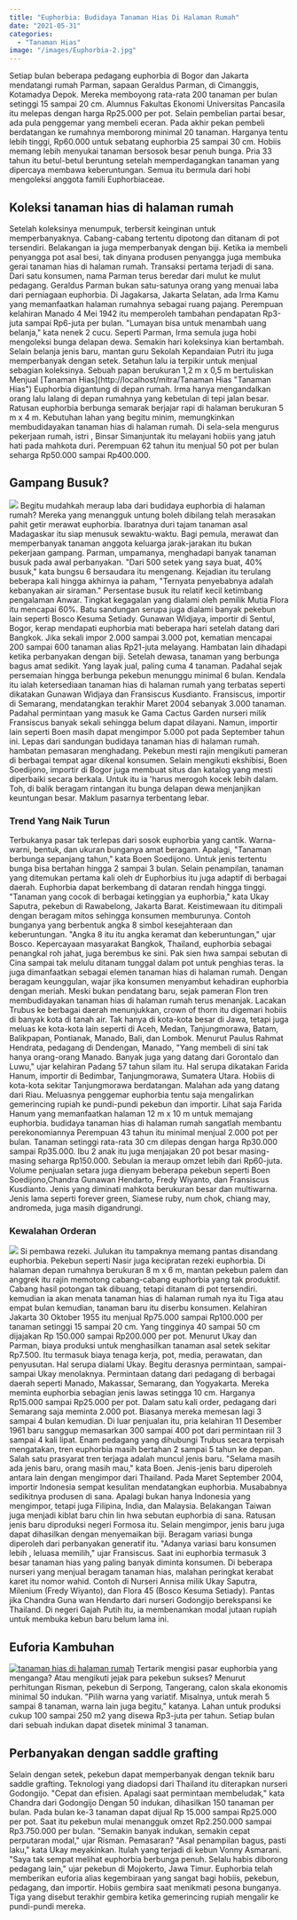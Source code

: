 ```yaml
---
title: "Euphorbia: Budidaya Tanaman Hias Di Halaman Rumah"
date: "2021-05-31"
categories: 
  - "Tanaman Hias"
image: "/images/Euphorbia-2.jpg"
---
```


Setiap bulan beberapa pedagang euphorbia di Bogor dan Jakarta mendatangi rumah Parman, sapaan Geraldus Parman, di Cimanggis, Kotamadya Depok. Mereka memboyong rata-rata 200 tanaman per bulan setinggi 15 sampai 20 cm. Alumnus Fakultas Ekonomi Universitas Pancasila itu melepas dengan harga Rp25.000 per pot. Selain pembelian partai besar, ada pula penggemar yang membeli eceran. Pada akhir pekan pembeli berdatangan ke rumahnya memborong minimal 20 tanaman. Harganya tentu lebih tinggi, Rp60.000 untuk sebatang euphorbia 25 sampai 30 cm. Hobiis memang lebih menyukai tanaman bersosok besar penuh bunga. Pria 33 tahun itu betul-betul beruntung setelah memperdagangkan tanaman yang dipercaya membawa keberuntungan. Semua itu bermula dari hobi mengoleksi anggota famili Euphorbiaceae.

## Koleksi tanaman hias di halaman rumah

Setelah koleksinya menumpuk, terbersit keinginan untuk memperbanyaknya. Cabang-cabang tertentu dipotong dan ditanam di pot tersendiri. Belakangan ia juga memperbanyak dengan biji. Ketika ia membeli penyangga pot asal besi, tak dinyana produsen penyangga juga membuka gerai tanaman hias di halaman rumah. Transaksi pertama terjadi di sana. Dari satu konsumen, nama Parman terus beredar dari mulut ke mulut pedagang. Geraldus Parman bukan satu-satunya orang yang menuai laba dari perniagaan euphorbia. Di Jagakarsa, Jakarta Selatan, ada Irma Kamu yang memanfaatkan halaman rumahnya sebagai ruang pajang. Perempuan kelahiran Manado 4 Mei 1942 itu memperoleh tambahan pendapatan Rp3-juta sampai Rp6-juta per bulan. "Lumayan bisa untuk menambah uang belanja," kata nenek 2 cucu. Seperti Parman, Irma semula juga hobi mengoleksi bunga delapan dewa. Semakin hari koleksinya kian bertambah. Selain belanja jenis baru, mantan guru Sekolah Kepandaian Putri itu juga memperbanyak dengan setek. Setahun lalu ia terpikir untuk menjual sebagian koleksinya. Sebuah papan berukuran 1,2 m x 0,5 m bertuliskan Menjual [Tanaman Hias](http://localhost/mitra/Tanaman Hias "Tanaman Hias") Euphorbia digantung di depan rumah. Irma hanya mengandalkan orang lalu lalang di depan rumahnya yang kebetulan di tepi jalan besar. Ratusan euphorbia berbunga semarak berjajar rapi di halaman berukuran 5 m x 4 m. Kebutuhan lahan yang begitu minim, memungkinkan membudidayakan tanaman hias di halaman rumah. Di sela-sela mengurus pekerjaan rumah, istri , Binsar Simanjuntak itu melayani hobiis yang jatuh hati pada mahkota duri. Perempuan 62 tahun itu menjual 50 pot per bulan seharga Rp50.000 sampai Rp400.000.

## Gampang Busuk?

[![](/images/Euphorbia-4.jpg)](http://localhost/mitra/wp-content/uploads/2021/05/Euphorbia-4.jpg) Begitu mudahkah meraup laba dari budidaya euphorbia di halaman rumah? Mereka yang menangguk untung boleh dibilang telah merasakan pahit getir merawat euphorbia. Ibaratnya duri tajam tanaman asal Madagaskar itu siap menusuk sewaktu-waktu. Bagi pemula, merawat dan memperbanyak tanaman anggota keluarga jarak-jarakan itu bukan pekerjaan gampang. Parman, umpamanya, menghadapi banyak tanaman busuk pada awal perbanyakan. "Dari 500 setek yang saya buat, 40% busuk," kata bungsu 6 bersaudara itu mengenang. Kejadian itu terulang beberapa kali hingga akhirnya ia paham, "Ternyata penyebabnya adalah kebanyakan air siraman." Persentase busuk itu relatif kecil ketimbang pengalaman Anwar. Tingkat kegagalan yang dialami oleh pemilik Mutia Flora itu mencapai 60%. Batu sandungan serupa juga dialami banyak pekebun lain seperti Bosco Kesuma Setiady. Gunawan Widjaya, importir di Sentul, Bogor, kerap mendapati euphorbia mati beberapa hari setelah datang dari Bangkok. Jika sekali impor 2.000 sampai 3.000 pot, kematian mencapai 200 sampai 600 tanaman alias Rp21-juta melayang. Hambatan lain dihadapi ketika perbanyakan dengan biji. Setelah dewasa, tanaman yang berbunga bagus amat sedikit. Yang layak jual, paling cuma 4 tanaman. Padahal sejak persemaian hingga berbunga pekebun menunggu minimal 6 bulan. Kendala itu ialah ketersediaan tanaman hias di halaman rumah yang terbatas seperti dikatakan Gunawan Widjaya dan Fransiscus Kusdianto. Fransiscus, importir di Semarang, mendatangkan terakhir Maret 2004 sebanyak 3.000 tanaman. Padahal permintaan yang masuk ke Gama Cactus Garden nurseri milik Fransiscus banyak sekali sehingga belum dapat dilayani. Namun, importir lain seperti Boen masih dapat mengimpor 5.000 pot pada September tahun ini. Lepas dari sandungan budidaya tanaman hias di halaman rumah. hambatan pemasaran menghadang. Pekebun mesti rajin mengikuti pameran di berbagai tempat agar dikenal konsumen. Selain mengikuti ekshibisi, Boen Soedijono, importir di Bogor juga membuat situs dan katalog yang mesti diperbaiki secara berkala. Untuk itu ia 'harus merogoh kocek lebih dalam. Toh, di balik beragam rintangan itu bunga delapan dewa menjanjikan keuntungan besar. Maklum pasarnya terbentang lebar.

### Trend Yang Naik Turun

Terbukanya pasar tak terlepas dari sosok euphorbia yang cantik. Warna-warni, bentuk, dan ukuran bunganya amat beragam. Apalagi, "Tanaman berbunga sepanjang tahun," kata Boen Soedijono. Untuk jenis tertentu bunga bisa bertahan hingga 2 sampai 3 bulan. Selain penampilan, tanaman yang ditemukan pertama kali oleh dr Euphorbius itu juga adaptif di berbagai daerah. Euphorbia dapat berkembang di dataran rendah hingga tinggi. "Tanaman yang cocok di berbagai ketinggian ya euphorbia," kata Ukay Saputra, pekebun di Rawabelong, Jakarta Barat. Keistimewaan itu ditimpali dengan beragam mitos sehingga konsumen memburunya. Contoh bunganya yang berbentuk angka 8 simbol kesejahteraan dan keberuntungan. "Angka 8 itu itu angka keramat dan keberuntungan," ujar Bosco. Kepercayaan masyarakat Bangkok, Thailand, euphorbia sebagai penangkal roh jahat, juga berembus ke sini. Pak sien hwa sampai sebutan di Cina sampai tak melulu ditanam tunggal dalam pot untuk penghias teras. Ia juga dimanfaatkan sebagai elemen tanaman hias di halaman rumah. Dengan beragam keunggulan, wajar jika konsumen menyambut kehadiran euphorbia dengan meriah. Meski bukan pendatang baru, sejak pameran Flon tren membudidayakan tanaman hias di halaman rumah terus menanjak. Lacakan Trubus ke berbagai daerah menunjukkan, crown of thorn itu digemari hobiis di banyak kota di tanah air. Tak hanya di kota-kota besar di Jawa, tetapi juga meluas ke kota-kota lain seperti di Aceh, Medan, Tanjungmorawa, Batam, Balikpapan, Pontianak, Manado, Bali, dan Lombok. Menurut Paulus Rahmat Hendrata, pedagang di Dendengan, Manado, "Yang membeli di sini tak hanya orang-orang Manado. Banyak juga yang datang dari Gorontalo dan Luwu," ujar kelahiran Padang 57 tahun silam itu. Hal serupa dikatakan Farida Hanum, importir di Bedimbar, Tanjungmorawa, Sumatera Utara. Hobiis di kota-kota sekitar Tanjungmorawa berdatangan. Malahan ada yang datang dari Riau. Meluasnya penggemar euphorbia tentu saja mengalirkan gemerincing rupiah ke pundi-pundi pekebun dan importir. Lihat saja Farida Hanum yang memanfaatkan halaman 12 m x 10 m untuk memajang euphorbia. budidaya tanaman hias di halaman rumah sangatlah membantu perekonomiannya Perempuan 43 tahun itu minimal menjual 2.000 pot per bulan. Tanaman setinggi rata-rata 30 cm dilepas dengan harga Rp30.000 sampai Rp35.000. Ibu 2 anak itu juga menjajakan 20 pot besar masing-masing seharga Rp150.000. Sebulan ia meraup omzet lebih dari Rp60-juta. Volume penjualan setara juga dienyam beberapa pekebun seperti Boen Soedijono,Chandra Gunawan Hendarto, Fredy Wiyanto, dan Fransiscus Kusdianto. Jenis yang diminati mahkota berukuran besar dan multiwarna. Jenis lama seperti forever green, Siamese ruby, num chok, chiang may, andromeda, juga masih digandrungi.

### Kewalahan Orderan

[![](/images/Euphorbia-1.jpg)](http://localhost/mitra/wp-content/uploads/2021/05/Euphorbia-1.jpg) Si pembawa rezeki. Julukan itu tampaknya memang pantas disandang euphorbia. Pekebun seperti Nasir juga kecipratan rezeki euphorbia. Di halaman depan rumahnya berukuran 8 m x 6 m, mantan pekebun palem dan anggrek itu rajin memotong cabang-cabang euphorbia yang tak produktif. Cabang hasil potongan tak dibuang, tetapi ditanam di pot tersendiri. kemudian ia akan menata tanaman hias di halaman rumah nya itu Tiga atau empat bulan kemudian, tanaman baru itu diserbu konsumen. Kelahiran Jakarta 30 Oktober 1955 itu menjual Rp75.000 sampai Rp100.000 per tanaman setinggi 15 sampai 20 cm. Yang tingginya 40 sampai 50 cm dijajakan Rp 150.000 sampai Rp200.000 per pot. Menurut Ukay dan Parman, biaya produksi untuk menghasilkan tanaman asal setek sekitar Rp7.500. Itu termasuk biaya tenaga kerja, pot, media, perawatan, dan penyusutan. Hal serupa dialami Ukay. Begitu derasnya permintaan, sampai-sampai Ukay menolaknya. Permintaan datang dari pedagang di berbagai daerah seperti Manado, Makassar, Semarang, dan Yogyakarta. Mereka meminta euphorbia sebagian jenis lawas setingga 10 cm. Harganya Rp15.000 sampai Rp25.000 per pot. Dalam satu kali order, pedagang dari Semarang saja meminta 2.000 pot. Biasanya mereka memesan lagi 3 sampai 4 bulan kemudian. Di luar penjualan itu, pria kelahiran 11 Desember 1961 baru sanggup memasarkan 300 sampai 400 pot dari permintaan riil 3 sampai 4 kali lipat. Enam pedagang yang dihubungi Trubus secara terpisah mengatakan, tren euphorbia masih bertahan 2 sampai 5 tahun ke depan. Salah satu prasyarat tren terjaga adalah muncul jenis baru. "Selama masih ada jenis baru, orang masih mau," kata Boen. Jenis-jenis baru diperoleh antara lain dengan mengimpor dari Thailand. Pada Maret September 2004, importir Indonesia sempat kesulitan mendatangkan euphorbia. Musababnya sedikitnya produsen di sana. Apalagi bukan hanya Indonesia yang mengimpor, tetapi juga Filipina, India, dan Malaysia. Belakangan Taiwan juga menjadi kiblat baru chin lin hwa sebutan euphorbia di sana. Ratusan jenis baru diproduksi negeri Formosa itu. Selain mengimpor, jenis baru juga dapat dihasilkan dengan menyemaikan biji. Beragam variasi bunga diperoleh dari perbanyakan generatif itu. "Adanya variasi baru konsumen lebih , leluasa memilih," ujar Fransiscus. Saat ini euphorbia termasuk 3 besar tanaman hias yang paling banyak diminta konsumen. Di beberapa nurseri yang menjual beragam tanaman hias, malahan peringkat kerabat karet itu nomor wahid. Contoh di Nurseri Annisa milik Ukay Saputra, Milenium (Fredy Wiyanto), dan Flora 45 (Bosco Kesuma Setiady). Pantas jika Chandra Guna wan Hendarto dari nurseri Godongijo berekspansi ke Thailand. Di negeri Gajah Putih itu, ia membenamkan modal jutaan rupiah untuk membuka kebun baru belum lama ini.

## Euforia Kambuhan

[![tanaman hias di halaman rumah](/images/Euphorbia-3.jpg)](http://localhost/mitra/wp-content/uploads/2021/05/Euphorbia-3.jpg) Tertarik mengisi pasar euphorbia yang menganga? Atau mengikuti jejak para pekebun sukses? Menurut perhitungan Risman, pekebun di Serpong, Tangerang, calon skala ekonomis minimal 50 indukan. "Pilih warna yang variatif. Misalnya, untuk merah 5 sampai 8 tanaman, warna lain juga begitu," katanya. Lahan untuk produksi cukup 100 sampai 250 m2 yang disewa Rp3-juta per tahun. Setiap bulan dari sebuah indukan dapat disetek minimal 3 tanaman.

## Perbanyakan dengan saddle grafting

Selain dengan setek, pekebun dapat memperbanyak dengan teknik baru saddle grafting. Teknologi yang diadopsi dari Thailand itu diterapkan nurseri Godongijo. "Cepat dan efisien. Apalagi saat permintaan membeludak," kata Chandra dari Godongijo Dengan 50 indukan, dihasilkan 150 tanaman per bulan. Pada bulan ke-3 tanaman dapat dijual Rp 15.000 sampai Rp25.000 per pot. Saat itu pekebun mulai menangguk omzet Rp2.250.000 sampai Rp3.750.000 per bulan. "Semakin banyak indukan, semakin cepat perputaran modal," ujar Risman. Pemasaran? "Asal penampilan bagus, pasti laku," kata Ukay meyakinkan. Itulah yang terjadi di kebun Vonny Asmarani. "Saya tak sempat melihat euphorbia berbunga penuh. Selalu habis diborong pedagang lain," ujar pekebun di Mojokerto, Jawa Timur. Euphorbia telah memberikan euforia alias kegembiraan yang sangat bagi hobiis, pekebun, pedagang, dan importir. Hobiis gembira saat menikmati pesona bunganya. Tiga yang disebut terakhir gembira ketika gemerincing rupiah mengalir ke pundi-pundi mereka.
